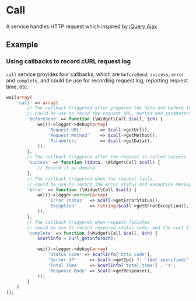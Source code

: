 Call
====

A service handles HTTP request which inspired by [jQuery Ajax](http://api.jquery.com/jQuery.ajax/)

Example
-------

### Using callbacks to record cURL request log

`call` service provides four callbacks, which are `beforeSend`, `success`, `error` and `complete`, and
could be use for recording request log, reporting request time, etc.

```php
wei(array(
    'call' => array(
        // The callback triggered after prepared the data and before the process the request,
        // could be use to recod the request URL, method and parameters.
        'beforeSend' => function (\Widget\Call $call, $ch) {
            wei()->logger->debug(array(
                'Request URL'       => $call->getUrl(),
                'Request Method'    => $call->getMethod(),
                'Parameters'        => $call->getData(),
            ));
        },
        // The callback triggered after the request is called success
        'success' => function ($data, \Widget\Call $call) {
            // Record it on demand
        },
        // The callback triggered when the request fails,
        // could be use to record the error status and exception message.
        'error' => function (\Widget\Call $call) {
            wei()->logger->error(array(
                'Error status'  => $call->getErrorStatus(),
                'Exception'     => (string)$call->getErrorException(),
            ));
        },
        // The callback triggered when request finishes
        // could be use to record response status code, and the cost time.
        'complete' => function (\Widget\Call $call, $ch) {
            $curlInfo = curl_getinfo($ch);

            wei()->logger->debug(array(
                'Status Code' => $curlInfo['http_code'],
                'Server IP'     => $call->getIp() ?: '(Not specified)',
                'Total Time'    => $curlInfo['total_time'] . 's',
                'Response Body' => $call->getResponse(),
            ));
        }
    )
));
```